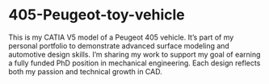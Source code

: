 # 405-Peugeot-toy-vehicle
This is my CATIA V5 model of a Peugeot 405 vehicle. It’s part of my personal portfolio to demonstrate advanced surface modeling and automotive design skills.  I’m sharing my work to support my goal of earning a fully funded PhD position in mechanical engineering. Each design reflects both my passion and technical growth in CAD.
